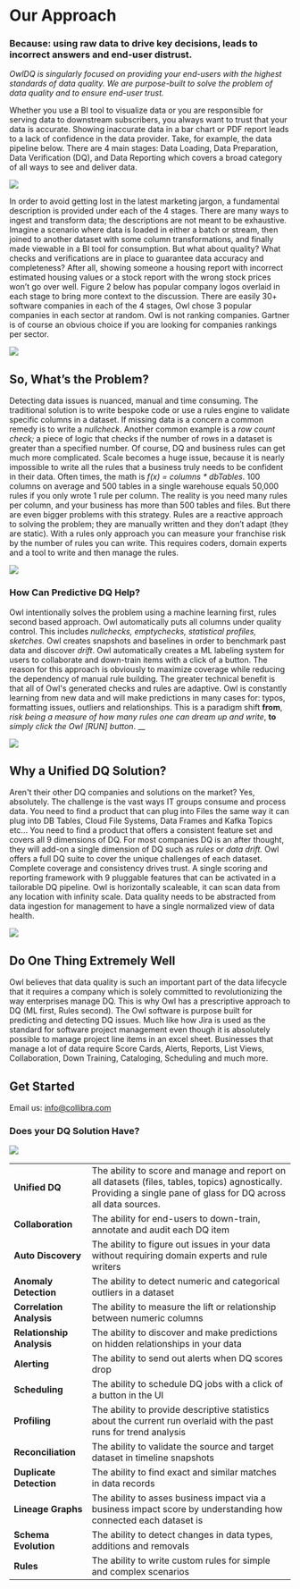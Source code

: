 # Our Approach

### Because: using raw data to drive key decisions, leads to incorrect answers and end-user distrust.

_OwlDQ is singularly focused on providing your end-users with the highest standards of data quality. We are purpose-built to solve the problem of data quality and to ensure end-user trust._

Whether you use a BI tool to visualize data or you are responsible for serving data to downstream subscribers, you always want to trust that your data is accurate. Showing inaccurate data in a bar chart or PDF report leads to a lack of confidence in the data provider.  Take, for example, the data pipeline below.  There are 4 main stages: Data Loading, Data Preparation, Data Verification (DQ), and Data Reporting which covers a broad category of all ways to see and deliver data.

![](../../.gitbook/assets/screen-shot-2019-12-18-at-12.55.28-pm.png)

In order to avoid getting lost in the latest marketing jargon, a fundamental description is provided under each of the 4 stages.  There are many ways to ingest and transform data; the descriptions are not meant to be exhaustive.  Imagine a scenario where data is loaded in either a batch or stream, then joined to another dataset with some column transformations, and finally made viewable in a BI tool for consumption.  But what about quality? What checks and verifications are in place to guarantee data accuracy and completeness?  After all, showing someone a housing report with incorrect estimated housing values or a stock report with the wrong stock prices won’t go over well. Figure 2 below has popular company logos overlaid in each stage to bring more context to the discussion. There are easily 30+ software companies in each of the 4 stages, Owl chose 3 popular companies in each sector at random. Owl is not ranking companies. Gartner is of course an obvious choice if you are looking for companies rankings per sector.

![](../../.gitbook/assets/screen-shot-2019-12-18-at-1.18.39-pm.png)

## So, What’s the Problem?

Detecting data issues is nuanced, manual and time consuming. The traditional solution is to write bespoke code or use a rules engine to validate specific columns in a dataset. If missing data is a concern a common remedy is to write a _nullcheck_. Another common example is a _row count check;_ a piece of logic that checks if the number of rows in a dataset is greater than a specified number. Of course, DQ and business rules can get much more complicated. Scale becomes a huge issue, because it is nearly impossible to write all the rules that a business truly needs to be confident in their data. Often times, the math is _f(x)  = columns \* dbTables_. 100 columns on average and 500 tables in a single warehouse equals 50,000 rules if you only wrote 1 rule per column. The reality is you need many rules per column, and your business has more than 500 tables and files. But there are even bigger problems with this strategy.  Rules are a reactive approach to solving the problem; they are manually written and they don’t adapt (they are static).  With a rules only approach you can measure your franchise risk by the number of rules you can write.  This requires coders, domain experts and a tool to write and then manage the rules.

![](../../.gitbook/assets/screen-shot-2019-12-18-at-1.48.13-pm.png)

### How Can Predictive DQ Help?

Owl intentionally solves the problem using a machine learning first, rules second based approach.  Owl automatically puts all columns under quality control.  This includes _nullchecks, emptychecks, statistical profiles, sketches._  Owl creates snapshots and baselines in order to benchmark past data and discover _drift_.  Owl automatically creates a ML labeling system for users to collaborate and down-train items with a click of a button.  The reason for this approach is obviously to maximize coverage while reducing the dependency of manual rule building.  The greater technical benefit is that all of Owl's generated checks and rules are adaptive.  Owl is constantly learning from new data and will make predictions in many cases for: typos, formatting issues, outliers and relationships.  This is a paradigm shift **from**, _risk being a measure of how many rules one can dream up and write_, **to** _simply click the Owl \[RUN] button_.               __&#x20;

![](<../../.gitbook/assets/screen-shot-2019-12-18-at-1.50.34-pm (1).png>)

## Why a Unified DQ Solution?

Aren't their other DQ companies and solutions on the market?  Yes, absolutely.  The challenge is the vast ways IT groups consume and process data.  You need to find a product that can plug into Files the same way it can plug into DB Tables, Cloud File Systems, Data Frames and Kafka Topics etc...  You need to find a product that offers a consistent feature set and covers all 9 dimensions of DQ.  For most companies DQ is an after thought, they will add-on a single dimension of DQ such as _rules_ or _data drift._  Owl offers a full DQ suite to cover the unique challenges of each dataset.  Complete coverage and consistency drives trust.  A single scoring and reporting framework with 9 pluggable features that can be activated in a tailorable DQ pipeline.  Owl is horizontally scaleable, it can scan data from any location with infinity scale.  Data quality needs to be abstracted from data ingestion for management to have a single normalized view of data health. &#x20;

![](../../.gitbook/assets/owl-unified-dq.jpg)

## Do One Thing Extremely Well

Owl believes that data quality is such an important part of the data lifecycle that it requires a company which is solely committed to revolutionizing the way enterprises manage DQ.  This is why Owl has a prescriptive approach to DQ (ML first, Rules second).  The Owl software is purpose built for predicting and detecting DQ issues.  Much like how Jira is used as the standard for software project management even though it is absolutely possible to manage project line items in an excel sheet.  Businesses that manage a lot of data require Score Cards, Alerts, Reports, List Views, Collaboration, Down Training, Cataloging, Scheduling and much more. &#x20;

## Get Started

Email us:  info@collibra.com

### Does your DQ Solution Have?

![](<../../.gitbook/assets/owldq-framework (1).png>)

|                           |                                                                                                                                                                    |
| ------------------------- | ------------------------------------------------------------------------------------------------------------------------------------------------------------------ |
| **Unified DQ**            | The ability to score and manage and report on all datasets (files, tables, topics) agnostically.  Providing a single pane of glass for DQ across all data sources. |
| **Collaboration**         | The ability for end-users to down-train, annotate and audit each DQ item                                                                                           |
| **Auto Discovery**        | The ability to figure out issues in your data without requiring domain experts and rule writers                                                                    |
| **Anomaly Detection**     | The ability to detect numeric and categorical outliers in a dataset                                                                                                |
| **Correlation Analysis**  | The ability to measure the lift or relationship between numeric columns                                                                                            |
| **Relationship Analysis** | The ability to discover and make predictions on hidden relationships in your data                                                                                  |
| **Alerting**              | The ability to send out alerts when DQ scores drop                                                                                                                 |
| **Scheduling**            | The ability to schedule DQ jobs with a click of a button in the UI                                                                                                 |
| **Profiling**             | The ability to provide descriptive statistics about the current run overlaid with the past runs for trend analysis                                                 |
| **Reconciliation**        | The ability to validate the source and target dataset in timeline snapshots                                                                                        |
| **Duplicate Detection**   | The ability to find exact and similar matches in data records                                                                                                      |
| **Lineage Graphs**        | The ability to asses business impact via a business impact score by understanding how connected each dataset is                                                    |
| **Schema Evolution**      | The ability to detect changes in data types, additions and removals                                                                                                |
| **Rules**                 | The ability to write custom rules for simple and complex scenarios                                                                                                 |

## &#x20; &#x20;
